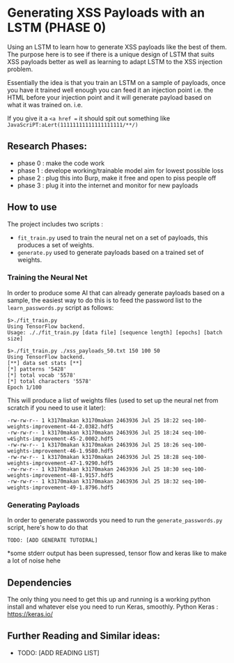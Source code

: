 # Generating XSS Payloads with an LSTM (PHASE 0)

Using an LSTM to learn how to generate XSS payloads like the best of them.
The purpose here is to see if there is a unique design of LSTM that suits XSS payloads better
as well as learning to adapt LSTM to the XSS injection problem.

Essentially the idea is that you train an LSTM on a sample of payloads, once you have it trained well enough
you can feed it an injection point i.e. the HTML before your injection point and it will generate
payload based on what it was trained on. i.e. 

If you give it a `<a href =` 
it should spit out something like `JavaScriPT:aLert(11111111111111111111/**/)`

## Research Phases:

* phase 0 : make the code work 
* phase 1 : develope working/trainable model aim for lowest possible loss
* phase 2 : plug this into Burp, make it free and open to piss people off 
* phase 3 : plug it into the internet and monitor for new payloads

## How to use

The project includes two scripts :

* `fit_train.py`  used to train the neural net on a set of payloads, this produces a set of weights.
* `generate.py` used to generate payloads based on a trained set of weights.  

### Training the Neural Net
In order to produce some AI that can already generate payloads based on a sample, the easiest way to do this
is to feed the password list to the `learn_passwords.py` script as follows:

```
$>./fit_train.py 
Using TensorFlow backend.
Usage: ././fit_train.py [data file] [sequence length] [epochs] [batch size]

$>./fit_train.py ./xss_payloads_50.txt 150 100 50
Using TensorFlow backend.
[**] data set stats [**]
[*] patterns '5428'
[*] total vocab '5578' 
[*] total characters '5578' 
Epoch 1/100

```

This will produce a list of weights files (used to set up the neural net from scratch if you need to use it later):

```
-rw-rw-r-- 1 k3170makan k3170makan 2463936 Jul 25 18:22 seq-100-weights-improvement-44-2.0382.hdf5
-rw-rw-r-- 1 k3170makan k3170makan 2463936 Jul 25 18:24 seq-100-weights-improvement-45-2.0002.hdf5
-rw-rw-r-- 1 k3170makan k3170makan 2463936 Jul 25 18:26 seq-100-weights-improvement-46-1.9580.hdf5
-rw-rw-r-- 1 k3170makan k3170makan 2463936 Jul 25 18:28 seq-100-weights-improvement-47-1.9290.hdf5
-rw-rw-r-- 1 k3170makan k3170makan 2463936 Jul 25 18:30 seq-100-weights-improvement-48-1.9157.hdf5
-rw-rw-r-- 1 k3170makan k3170makan 2463936 Jul 25 18:32 seq-100-weights-improvement-49-1.8796.hdf5
```

### Generating Payloads
In order to generate passwords you need to run the `generate_passwords.py` script, here's how to do that

```
TODO: [ADD GENERATE TUTOIRAL]
```
*some stderr output has been supressed, tensor flow and keras like to make a lot of noise hehe

## Dependencies

The only thing you need to get this up and running is a working python install and whatever else you need to run Keras, smoothly.
Python Keras : https://keras.io/ 


## Further Reading and Similar ideas:
* TODO: [ADD READING LIST]

